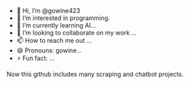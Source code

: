 - 👋 Hi, I’m @gowine423
- 👀 I’m interested in programming.
- 🌱 I’m currently learning AI...
- 💞️ I’m looking to collaborate on my work ...
- 📫 How to reach me out ...
- 😄 Pronouns: gowine...
- ⚡ Fun fact: ...

Now this github includes many scraping and chatbot projects.
<!---
gowine423/gowine423 is a ✨ special ✨ repository because its `README.md` (this file) appears on your GitHub profile.
You can click the Preview link to take a look at your changes.
--->
